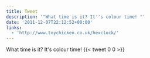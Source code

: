 ```yaml
---
title: Tweet
description: '"What time is it? It''s colour time! "'
date: '2011-12-07T22:12:52+00:00'
links:
  - 'http://www.toychicken.co.uk/hexclock/'
---
```

What time is it? It's colour time! 
      {{< tweet 0 0 >}}
    
